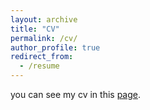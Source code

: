 ```yaml
---
layout: archive
title: "CV"
permalink: /cv/
author_profile: true
redirect_from:
  - /resume
---
```


<!-- {% include base_path %} -->
you can see my cv in this [page](../files/cv.pdf).
<!-- <iframe src="/files/paper1" width="100%" height="500" frameborder="no" border="0" marginwidth="0" marginheight="0"></iframe> -->




<!-- **School of Information Science  and Engineering**,
**Southeast University**

**Nanjing,China**

Education
======
* B.S. in Communication Engineering, Harbin Institute of Technology, 2018-2022
* M.S. in Communication Engineering, Southeast University, 2025(expected)
* Ph.D in Statistical, xxx University, 2029 (expected)

Work experience
======
* Summer 2015: Research Assistant
  * Github University
  * Duties included: Tagging issues
  * Supervisor: Professor Git

* Fall 2015: Research Assistant
  * Github University
  * Duties included: Merging pull requests
  * Supervisor: Professor Hub
  





Skills
======
* Altum Designer
* Code
  * Latex
  * Matlab
  * Python
* Football, Basketboll

Publications
======
  <ul>{% for post in site.publications %}
    {% include archive-single-cv.html %}
  {% endfor %}</ul>
  
Talks
======
  <ul>{% for post in site.talks %}
    {% include archive-single-talk-cv.html %}
  {% endfor %}</ul>
  
Teaching
======
  <ul>{% for post in site.teaching %}
    {% include archive-single-cv.html %}
  {% endfor %}</ul>
  
Service and leadership
======
* Currently signed in to 43 different slack teams -->
